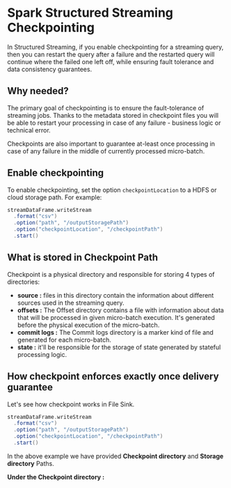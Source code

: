 
# Spark Structured Streaming Checkpointing

In Structured Streaming, if you enable checkpointing for a streaming query, then you can restart the query after a failure and the restarted query will continue where the failed one left off, while ensuring fault tolerance and data consistency guarantees.

## Why needed?
The primary goal of checkpointing is to ensure the fault-tolerance of streaming jobs. Thanks to the metadata stored in checkpoint files you will be able to restart your processing in case of any failure - business logic or technical error.

Checkpoints are also important to guarantee at-least once processing in case of any failure in the middle of currently processed micro-batch.

## Enable checkpointing
To enable checkpointing, set the option `checkpointLocation` to a HDFS or cloud storage path. For example:
```scala
streamDataFrame.writeStream
  .format("csv")
  .option("path", "/outputStoragePath")
  .option("checkpointLocation", "/checkpointPath")
  .start()
```
## What is stored in Checkpoint Path
Checkpoint is a physical directory and responsible for storing 4 types of directories:

-   **source :** files in this directory contain the information about different sources used in the streaming query.
-   **offsets :** The Offset directory contains a file with information about data that will be processed in given micro-batch execution. It's generated before the physical execution of the micro-batch.
-   **commit logs :** The Commit logs directory is a marker kind of file and generated for each micro-batch. 
-   **state :** it'll be responsible for the storage of state generated by stateful processing logic.

## How checkpoint enforces exactly once delivery guarantee
Let's see how checkpoint works in File Sink.
```scala
streamDataFrame.writeStream
  .format("csv")
  .option("path", "/outputStoragePath")
  .option("checkpointLocation", "/checkpointPath")
  .start()
```
In the above example we have provided **Checkpoint directory** and **Storage directory** Paths.

**Under the Checkpoint directory :**


<!--stackedit_data:
eyJoaXN0b3J5IjpbLTM3NzczMjYwNCwtNDc0NDY3MTIxLDg1OD
YyMDQ2NCw3ODcxMjcyNTEsLTE4NDc2OTYzNzcsLTE2OTMxMzgz
NTEsMTY1NjEzMjYyOCwyNDE3Mzg0NzcsNjg0MjA1MzcwLDE2MD
A0MDM0MzEsLTcyNzAxNTAwNywtOTU5MTM5Mjc4LDk4NTYzNTY1
NCwtMTU0MjYwODI1NCwtMTk0MjI4MzIyMCwtNDIyMzE4OTk0LC
0zMjQyODA3MzAsLTIxMTQ1MDA0ODMsLTIxMjI0NjU3ODEsNDU4
ODkwMDEzXX0=
-->